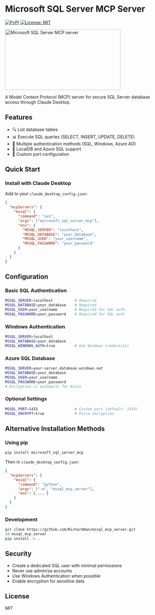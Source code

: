 # Microsoft SQL Server MCP Server

[![PyPI](https://img.shields.io/pypi/v/microsoft_sql_server_mcp)](https://pypi.org/project/microsoft_sql_server_mcp/)
[![License: MIT](https://img.shields.io/badge/License-MIT-yellow.svg)](https://opensource.org/licenses/MIT)

<a href="https://glama.ai/mcp/servers/29cpe19k30">
  <img width="380" height="200" src="https://glama.ai/mcp/servers/29cpe19k30/badge" alt="Microsoft SQL Server MCP server" />
</a>

A Model Context Protocol (MCP) server for secure SQL Server database access through Claude Desktop.

## Features

- 🔍 List database tables
- 📊 Execute SQL queries (SELECT, INSERT, UPDATE, DELETE)
- 🔐 Multiple authentication methods (SQL, Windows, Azure AD)
- 🏢 LocalDB and Azure SQL support
- 🔌 Custom port configuration

## Quick Start

### Install with Claude Desktop

Add to your `claude_desktop_config.json`:

```json
{
  "mcpServers": {
    "mssql": {
      "command": "uvx",
      "args": ["microsoft_sql_server_mcp"],
      "env": {
        "MSSQL_SERVER": "localhost",
        "MSSQL_DATABASE": "your_database",
        "MSSQL_USER": "your_username",
        "MSSQL_PASSWORD": "your_password"
      }
    }
  }
}
```

## Configuration

### Basic SQL Authentication
```bash
MSSQL_SERVER=localhost          # Required
MSSQL_DATABASE=your_database    # Required
MSSQL_USER=your_username        # Required for SQL auth
MSSQL_PASSWORD=your_password    # Required for SQL auth
```

### Windows Authentication
```bash
MSSQL_SERVER=localhost
MSSQL_DATABASE=your_database
MSSQL_WINDOWS_AUTH=true         # Use Windows credentials
```

### Azure SQL Database
```bash
MSSQL_SERVER=your-server.database.windows.net
MSSQL_DATABASE=your_database
MSSQL_USER=your_username
MSSQL_PASSWORD=your_password
# Encryption is automatic for Azure
```

### Optional Settings
```bash
MSSQL_PORT=1433                 # Custom port (default: 1433)
MSSQL_ENCRYPT=true              # Force encryption
```

## Alternative Installation Methods

### Using pip
```bash
pip install microsoft_sql_server_mcp
```

Then in `claude_desktop_config.json`:
```json
{
  "mcpServers": {
    "mssql": {
      "command": "python",
      "args": ["-m", "mssql_mcp_server"],
      "env": { ... }
    }
  }
}
```

### Development
```bash
git clone https://github.com/RichardHan/mssql_mcp_server.git
cd mssql_mcp_server
pip install -e .
```

## Security

- Create a dedicated SQL user with minimal permissions
- Never use admin/sa accounts
- Use Windows Authentication when possible
- Enable encryption for sensitive data

## License

MIT